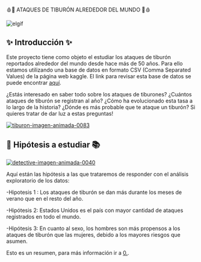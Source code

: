 🩸🦈 ATAQUES DE TIBURÓN ALREDEDOR DEL MUNDO 🦈🩸


![elgif](https://i.kym-cdn.com/photos/images/original/000/908/315/a64.gif)


## ✨ Introducción ✨
Este proyecto tiene como objeto el estudiar los ataques de tiburón reportados alrededor del mundo desde hace más de 50 años. Para ello estamos utilizando una base de datos en formato CSV (Comma Separated Values) de la página web kaggle.
El link para revisar esta base de datos se puede encontrar
  [aquí](https://www.kaggle.com/teajay/global-shark-attacks).

¿Estás interesado en saber todo sobre los ataques de tiburones? ¿Cuántos ataques de tiburón se registran al año? ¿Cómo ha evolucionado esta tasa a lo largo de la historia? 
¿Dónde es más probable que te ataque un tiburón? Si quieres tratar de dar luz a estas preguntas!



<a href="https://www.gifsanimados.org/cat-tiburones-516.htm"><img src="https://www.gifsanimados.org/data/media/516/tiburon-imagen-animada-0083.gif" border="0" alt="tiburon-imagen-animada-0083" /></a>
##  📜 Hipótesis a estudiar 📚
<a href="https://www.gifsanimados.org/cat-detectives-57.htm"><img src="https://www.gifsanimados.org/data/media/57/detective-imagen-animada-0040.gif" border="0" alt="detective-imagen-animada-0040" /></a>

Aquí están las hipótesis a las que trataremos de responder con el análisis exploratorio de los datos:

-Hipotesis 1 : Los ataques de tiburón se dan más durante los meses de verano que en el resto del año.

-Hipótesis 2: Estados Unidos es el país con mayor cantidad de ataques registrados en todo el mundo.

-Hipótesis 3: En cuanto al sexo, los hombres son más propensos a los ataques de tiburón que las mujeres, debido a los mayores riesgos que asumen.

Esto es un resumen, para más información ir a [0.](https://github.com/LINK**).


